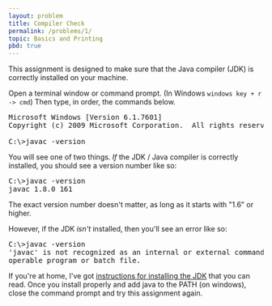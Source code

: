 ```yaml
---
layout: problem
title: Compiler Check
permalink: /problems/1/
topic: Basics and Printing
pbd: true
---
```

<p>This assignment is designed to make sure that the Java compiler
(JDK) is correctly installed on your machine.</p>

Open a terminal window or command prompt. (In Windows `windows key + r -> cmd`)
Then type, in order, the commands below.

<pre>
Microsoft Windows [Version 6.1.7601]
Copyright (c) 2009 Microsoft Corporation.  All rights reserved.

C:\&gt;<kbd>javac -version</kbd>
</pre>

<p>You will see one of two things. <em>If</em> the JDK / Java compiler
is correctly installed, you should see a version number like so:</p>

<pre>
C:\&gt;<kbd>javac -version</kbd>
javac 1.8.0_161
</pre>

<p>The exact version number doesn't matter, as long as it starts with "1.6" or higher.</p>

<p>However, if the JDK <em>isn't</em> installed, then you'll see an error like so:</p>

<pre>
C:\&gt;<kbd>javac -version</kbd>
'javac' is not recognized as an internal or external command,
operable program or batch file.
</pre>

<p>If you're at home, I've got <a href="/problems/00/">instructions
for installing the JDK</a> that you can read. Once you install properly 
and add java to the PATH (on windows), close the command prompt and try 
this assignment again.</p>

